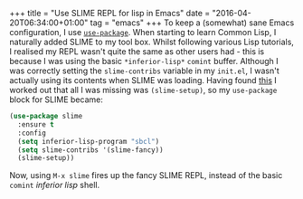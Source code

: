 +++
title = "Use SLIME REPL for lisp in Emacs"
date = "2016-04-20T06:34:00+01:00"
tag = "emacs"
+++
To keep a (somewhat) sane Emacs configuration, I use
[`use-package`][use-package]. When starting to learn Common Lisp, I naturally
added SLIME to my tool box. Whilst following various Lisp tutorials, I realised
my REPL wasn't quite the same as other users had - this is because I was using
the basic `*inferior-lisp*` `comint` buffer. Although I was correctly setting
the `slime-contribs` variable in my `init.el`, I wasn't actually using its
contents when SLIME was loading. Having found [this][slime-repl-no-start] I
worked out that all I was missing was `(slime-setup)`, so my `use-package` block
for SLIME became:

```lisp
(use-package slime
  :ensure t
  :config
  (setq inferior-lisp-program "sbcl")
  (setq slime-contribs '(slime-fancy))
  (slime-setup))
```

Now, using `M-x slime` fires up the fancy SLIME REPL, instead of the basic
`comint` *inferior lisp* shell.

[use-package]: https://github.com/jwiegley/use-package
[slime-repl-no-start]: https://github.com/slime/slime/issues/258
